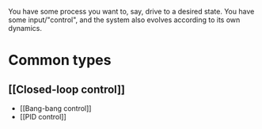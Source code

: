 You have some process you want to, say, drive to a desired state. You have some input/"control", and the system also evolves according to its own dynamics.

# Common types
## [[Closed-loop control]]
- [[Bang-bang control]]
- [[PID control]]